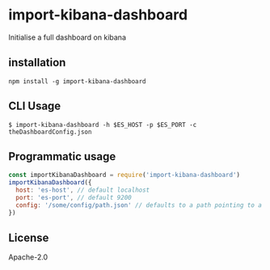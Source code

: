 # import-kibana-dashboard

Initialise a full dashboard on kibana

## installation
```
npm install -g import-kibana-dashboard
```

## CLI Usage

```
$ import-kibana-dashboard -h $ES_HOST -p $ES_PORT -c theDashboardConfig.json
```

## Programmatic usage

```js
const importKibanaDashboard = require('import-kibana-dashboard')
importKibanaDashboard({
  host: 'es-host', // default localhost
  port: 'es-port', // default 9200
  config: '/some/config/path.json' // defaults to a path pointing to a config stored in this module
})
```

## License
Apache-2.0